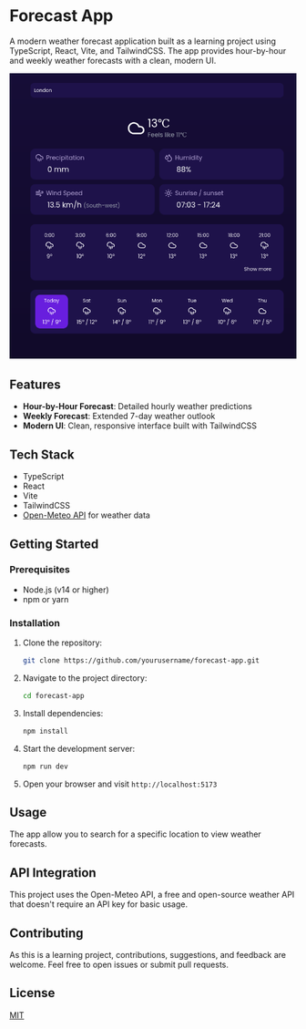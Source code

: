 # Forecast App

A modern weather forecast application built as a learning project using TypeScript, React, Vite, and TailwindCSS. The app provides hour-by-hour and weekly weather forecasts with a clean, modern UI.

![Forecast App Screenshot](screenshots/app.png)

## Features

- **Hour-by-Hour Forecast**: Detailed hourly weather predictions
- **Weekly Forecast**: Extended 7-day weather outlook
- **Modern UI**: Clean, responsive interface built with TailwindCSS

## Tech Stack

- TypeScript
- React
- Vite
- TailwindCSS
- [Open-Meteo API](https://open-meteo.com/) for weather data

## Getting Started

### Prerequisites

- Node.js (v14 or higher)
- npm or yarn

### Installation

1. Clone the repository:
   ```bash
   git clone https://github.com/yourusername/forecast-app.git
   ```

2. Navigate to the project directory:
   ```bash
   cd forecast-app
   ```

3. Install dependencies:
   ```bash
   npm install
   ```

4. Start the development server:
   ```bash
   npm run dev
   ```

5. Open your browser and visit `http://localhost:5173`

## Usage

The app allow you to search for a specific location to view weather forecasts.

## API Integration

This project uses the Open-Meteo API, a free and open-source weather API that doesn't require an API key for basic usage.

## Contributing

As this is a learning project, contributions, suggestions, and feedback are welcome. Feel free to open issues or submit pull requests.

## License

[MIT](LICENSE)